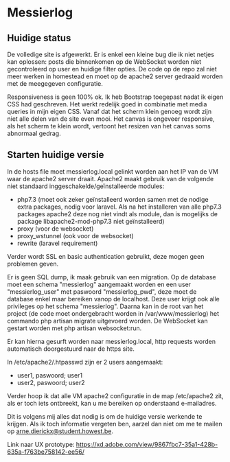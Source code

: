 # Messierlog
## Huidige status
De volledige site is afgewerkt. Er is enkel een kleine bug die ik niet netjes kan oplossen: posts die binnenkomen op de WebSocket worden niet gecontroleerd op user en huidige filter opties.
De code op de repo zal niet meer werken in homestead en moet op de apache2 server gedraaid worden met de meegegeven configuratie.

Responsiveness is geen 100% ok. Ik heb Bootstrap toegepast nadat ik eigen CSS had geschreven. Het werkt redelijk goed in combinatie met media queries in mijn eigen CSS.
Vanaf dat het scherm klein genoeg wordt zijn niet alle delen van de site even mooi. Het canvas is ongeveer responsive, als het scherm te klein wordt, vertoont het resizen van het canvas soms abnormaal gedrag.

## Starten huidige versie
In de hosts file moet messierlog.local gelinkt worden aan het IP van de VM waar de apache2 server draait.
Apache2 maakt gebruik van de volgende niet standaard inggeschakelde/geïnstalleerde modules:
* php7.3 (moet ook zeker geïnstalleerd worden samen met de nodige extra packages, nodig voor laravel. Als na het installeren van alle php7.3 packages apache2 deze nog niet vindt als module, dan is mogelijks de package libapache2-mod-php7.3 niet geïnstalleerd)
* proxy (voor de websocket)
* proxy_wstunnel (ook voor de websocket)
* rewrite (laravel requirement)

Verder wordt SSL en basic authentication gebruikt, deze mogen geen problemen geven.

Er is geen SQL dump, ik maak gebruik van een migration. Op de database moet een schema "messierlog" aangemaakt worden en een user "messierlog_user" met paswoord "messierlog_pwd", deze moet de database enkel maar bereiken vanop de localhost.
Deze user krijgt ook alle privileges op het schema "messierlog". Daarna kan in de root van het project (de code moet ondergebracht worden in /var/www/messierlog) het commando php artisan migrate uitgevoerd worden.
De WebSocket kan gestart worden met php artisan websocket:run.

Er kan hierna gesurft worden naar messierlog.local, http requests worden automatisch doorgestuurd naar de https site.

In /etc/apache2/.htpasswd zijn er 2 users aangemaakt:
* user1, paswoord; user1
* user2, paswoord; user2

Verder hoop ik dat alle VM apache2 configuratie in de map /etc/apache2 zit, als er toch iets ontbreekt, kan u me bereiken op onderstaand e-mailadres.

Dit is volgens mij alles dat nodig is om de huidige versie werkende te krijgen. Als ik toch informatie vergeten ben, aarzel dan niet om me te mailen op arne.dierickx@student.howest.be.

Link naar UX prototype: https://xd.adobe.com/view/9867fbc7-35a1-428b-635a-f763be758142-ee56/